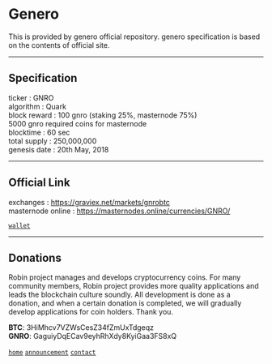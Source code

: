 # Genero
  
This is provided by genero official repository. genero specification is based on the contents of official site.
  
***
## Specification  
  
ticker : GNRO  
algorithm	: Quark  
block reward : 100 gnro (staking 25%, masternode 75%)  
5000 gnro required coins for masternode  
blocktime : 60 sec  
total supply : 250,000,000  
genesis date	: 20th May, 2018  
  
***
## Official Link  
  
exchanges : https://graviex.net/markets/gnrobtc  
masternode online : https://masternodes.online/currencies/GNRO/  
    
[`wallet`](https://github.com/robinadaptor/genero-wallet)  

***
## Donations 
  
Robin project manages and develops cryptocurrency coins. For many community members, Robin project provides more quality applications and leads the blockchain culture soundly. All development is done as a donation, and when a certain donation is completed, we will gradually develop applications for coin holders. Thank you.  
  
**BTC**: 3HiMhcv7VZWsCesZ34fZmUxTdgeqz    
**GNRO**: GaguiyDqECav9eyhRhXdy8KyiGaa3FS8xQ  
    
[`home`](https://github.com/robinadaptor)  [`announcement`](https://github.com/robinadaptor/announcement)  [`contact`](https://github.com/robinadaptor/POS-helper)